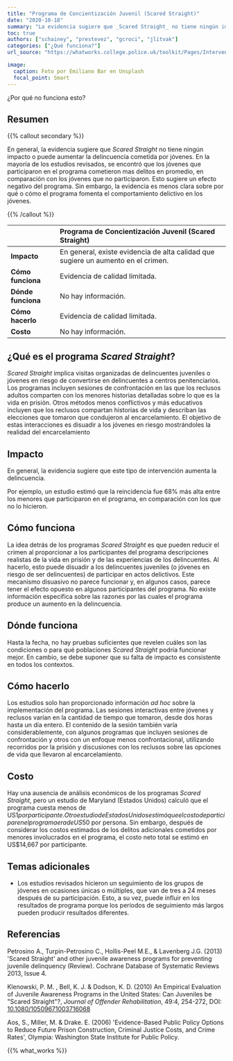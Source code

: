 ```yaml
---
title: "Programa de Concientización Juvenil (Scared Straight)"
date: "2020-10-18"
summary: "La evidencia sugiere que _Scared Straight_ no tiene ningún impacto o puede aumentar la delincuencia cometida por jóvenes."
toc: true
authors: ["schainey", "prestevez", "gcroci", "jlitvak"]
categories: ["¿Qué funciona?"]
url_source: "https://whatworks.college.police.uk/toolkit/Pages/Intervention.aspx?InterventionID=2"

image:
  caption: Foto por Emiliano Bar en Unsplash
  focal_point: Smart
---
```


¿Por qué no funciona esto?

## Resumen

{{% callout secondary %}}

En general, la evidencia sugiere que _Scared Straight_ no tiene ningún
impacto o puede aumentar la delincuencia cometida por jóvenes. En la
mayoría de los estudios revisados, se encontró que los
jóvenes que participaron en el programa cometieron mas delitos en promedio, en
comparación con los jóvenes que no participaron. Esto sugiere un efecto
negativo del programa. Sin embargo, la evidencia es menos clara sobre
por qué o cómo el programa fomenta el comportamiento delictivo en los
jóvenes.

{{% /callout %}}

|                    | Programa de Concientización Juvenil (Scared Straight) |
|:-------------------|:---------------------------------------------------|
| **Impacto**        | En general, existe evidencia de alta calidad que sugiere un aumento en el crimen. |
| **Cómo funciona**  | Evidencia de calidad limitada.                     |
| **Dónde funciona** | No hay información.                                |
| **Cómo hacerlo**   | Evidencia de calidad limitada.                     |
| **Costo**          | No hay información.                                |


## ¿Qué es el programa _Scared Straight_?

_Scared Straight_ implica visitas organizadas de delincuentes juveniles o
jóvenes en riesgo de convertirse en delincuentes a centros
penitenciarios. Los programas incluyen sesiones de confrontación en las
que los reclusos adultos comparten con los menores historias detalladas sobre lo que es la vida en prisión. Otros métodos menos conflictivos y más
educativos incluyen que los reclusos compartan historias de vida y
describan las elecciones que tomaron que condujeron al encarcelamiento.
El objetivo de estas interacciones es disuadir a los jóvenes en riesgo
mostrándoles la realidad del encarcelamiento

## Impacto

En general, la evidencia sugiere que este tipo de intervención aumenta
la delincuencia.

Por ejemplo, un estudio estimó que la reincidencia fue 68% más alta
entre los menores que participaron en el programa, en comparación con
los que no lo hicieron.

## Cómo funciona

La idea detrás de los programas _Scared Straight_ es que pueden reducir el
crimen al proporcionar a los participantes del programa descripciones
realistas de la vida en prisión y de las experiencias de los
delincuentes. Al hacerlo, esto puede disuadir a los delincuentes
juveniles (o jóvenes en riesgo de ser delincuentes) de participar en actos
delictivos. Este mecanismo disuasivo no parece funcionar y, en algunos
casos, parece tener el efecto opuesto en algunos participantes del
programa. No existe información especifica sobre las razones por las
cuales el programa produce un aumento en la delincuencia.

## Dónde funciona

​Hasta la fecha, no hay pruebas suficientes que revelen cuáles son las
condiciones o para qué poblaciones _Scared Straight_ podría funcionar
mejor. En cambio, se debe suponer que su falta de impacto es consistente
en todos los contextos.

## Cómo hacerlo

Los estudios solo han proporcionado información _ad hoc_ sobre la
implementación del programa. Las sesiones interactivas entre jóvenes y
reclusos varían en la cantidad de tiempo que tomaron, desde dos horas
hasta un día entero. El contenido de la sesión también varía
considerablemente, con algunos programas que incluyen sesiones de
confrontación y otros con un enfoque menos confrontacional, utilizando
recorridos por la prisión y discusiones con los reclusos sobre las
opciones de vida que llevaron al encarcelamiento.

## Costo

Hay una ausencia de análisis económicos de los programas _Scared Straight_,
pero un estudio de Maryland (Estados Unidos) calculó que el programa cuesta
menos de US$1 por participante. Otro estudio de Estados Unidos estimó que
el costo de participar en el programa era de US$50 por persona. Sin
embargo, después de considerar los costos estimados de los delitos
adicionales cometidos por menores involucrados en el programa, el costo
neto total se estimó en US$14,667 por participante.

## Temas adicionales

  - Los estudios revisados hicieron un seguimiento de los grupos de
    jóvenes en ocasiones únicas o múltiples, que van de tres a 24 meses
    después de su participación. Esto, a su vez, puede influir en los
    resultados de programa porque los períodos de seguimiento más largos
    pueden producir resultados diferentes.

## Referencias

Petrosino A., Turpin-Petrosino C., Hollis-Peel M.E., & Lavenberg J.G.
(2013) 'Scared Straight' and other juvenile awareness programs for
preventing juvenile delinquency (Review). Cochrane Database of
Systematic Reviews 2013, Issue 4.

Klenowski, P. M. , Bell, K. J. & Dodson, K. D. (2010) An Empirical
Evaluation of Juvenile Awareness Programs in the United States: Can
Juveniles be "Scared Straight"?, _Journal of Offender Rehabilitation_,
49:4, 254-272, DOI: [10.1080/10509671003716068​​](http://dx.doi.org/10.1080/10509671003716068​​)

Aos, S., Miller, M. & Drake. E. (2006) 'Evidence-Based Public Policy
Options to Reduce Future Prison Construction, Criminal Justice Costs,
and Crime Rates', Olympia: Washington State Institute for Public
Policy.

{{% what_works %}}
